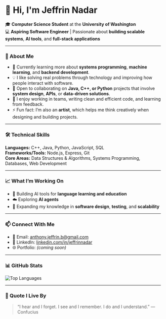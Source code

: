 # 👋 Hi, I'm Jeffrin Nadar  

🎓 **Computer Science Student** at the **University of Washington**  
💻 **Aspiring Software Engineer** | Passionate about **building scalable systems**, **AI tools**, and **full-stack applications**

---

### 🚀 About Me  
- 🌱 Currently learning more about **systems programming**, **machine learning**, and **backend development**.  
- 💡 I like solving real problems through technology and improving how people interact with software.  
- 👯 Open to collaborating on **Java, C++, or Python** projects that involve **system design**, **APIs**, or **data-driven solutions**.  
- 🧠 I enjoy working in teams, writing clean and efficient code, and learning from feedback.  
- ⚡ Fun fact: I’m also an **artist**, which helps me think creatively when designing and building projects.  

---

### 🛠️ Technical Skills  
**Languages:** C++, Java, Python, JavaScript, SQL  
**Frameworks/Tools:** Node.js, Express, Git  
**Core Areas:** Data Structures & Algorithms, Systems Programming, Databases, Web Development  

---

### 📈 What I’m Working On  
- 🧩 Building AI tools for **language learning and education**  
- ☁️ Exploring **AI agents**  
- 🧠 Expanding my knowledge in **software design**, **testing**, and **scalability**  

---

### 📫 Connect With Me  
- 📧 Email: [anthony.jeffrin.b@gmail.com](mailto:anthony.jeffrin.b@gmail.com)  
- 💼 LinkedIn: [linkedin.com/in/jeffrinnadar](https://linkedin.com/in/jeffrinnadar)  
- 🌐 Portfolio: *(coming soon)*  

---

### 📊 GitHub Stats  
![Top Languages](https://github-readme-stats.vercel.app/api/top-langs/?username=jeffrinnadar&layout=compact&theme=transparent)  

---

### 🌟 Quote I Live By  
> “I hear and I forget. I see and I remember. I do and I understand.” — Confucius  
